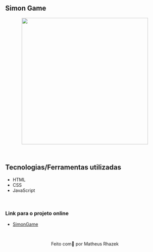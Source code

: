 ## Simon Game

<div align="center">
<img height="400px" src="https://user-images.githubusercontent.com/50714597/159590767-7aef7042-5657-4e0d-97bc-ae6ca41ab23c.gif" align="center" />
</div>

&nbsp;

## Tecnologias/Ferramentas utilizadas

* HTML
* CSS
* JavaScript

&nbsp;

### Link para o projeto online
* [SimonGame](https://rhazek.github.io/Simon-Game/)

&nbsp;

<p align="center">Feito com💙 por Matheus Rhazek</p>
